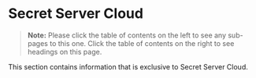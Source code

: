 [title]: # (Secret Server Cloud)
[tags]: # (secret server cloud)
[priority]: # (1000)

# Secret Server Cloud

> **Note:** Please click the table of contents on the left to see any sub-pages to this one. Click the table of contents on the right to see headings on this page.

This section contains information that is exclusive to Secret Server Cloud.